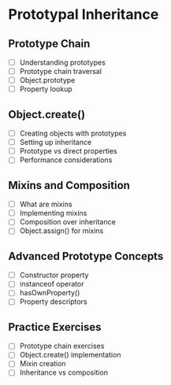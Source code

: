 # Prototypal Inheritance

## Prototype Chain
- [ ] Understanding prototypes
- [ ] Prototype chain traversal
- [ ] Object.prototype
- [ ] Property lookup

## Object.create()
- [ ] Creating objects with prototypes
- [ ] Setting up inheritance
- [ ] Prototype vs direct properties
- [ ] Performance considerations

## Mixins and Composition
- [ ] What are mixins
- [ ] Implementing mixins
- [ ] Composition over inheritance
- [ ] Object.assign() for mixins

## Advanced Prototype Concepts
- [ ] Constructor property
- [ ] instanceof operator
- [ ] hasOwnProperty()
- [ ] Property descriptors

## Practice Exercises
- [ ] Prototype chain exercises
- [ ] Object.create() implementation
- [ ] Mixin creation
- [ ] Inheritance vs composition 